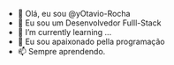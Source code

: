 - 👋 Olá, eu sou @yOtavio-Rocha
- 👀 Eu sou um Desenvolvedor Fulll-Stack
- 🌱 I’m currently learning ...
- 💞️ Eu sou apaixonado pella programação
- 📫 Sempre aprendendo.

<!---
yOtavio-Rocha/yOtavio-Rocha is a ✨ special ✨ repository because its `README.md` (this file) appears on your GitHub profile.
You can click the Preview link to take a look at your changes.
--->

